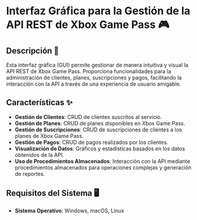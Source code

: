 # Interfaz Gráfica para la Gestión de la API REST de Xbox Game Pass 🎮

## Descripción 📄

Esta interfaz gráfica (GUI) permite gestionar de manera intuitiva y visual la API REST de Xbox Game Pass. Proporciona funcionalidades para la administración de clientes, planes, suscripciones y pagos, facilitando la interacción con la API a través de una experiencia de usuario amigable.

## Características ✨

- **Gestión de Clientes**: CRUD de clientes suscritos al servicio.
- **Gestión de Planes**: CRUD de planes disponibles en Xbox Game Pass.
- **Gestión de Suscripciones**: CRUD de suscripciones de clientes a los planes de Xbox Game Pass.
- **Gestión de Pagos**: CRUD de pagos realizados por los clientes.
- **Visualización de Datos**: Gráficos y estadísticas basados en los datos obtenidos de la API.
- **Uso de Procedimientos Almacenados**: Interacción con la API mediante procedimientos almacenados para operaciones complejas y generación de reportes.

## Requisitos del Sistema 🖥️

- **Sistema Operativo**: Windows, macOS, Linux
  
